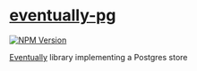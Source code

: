 # [eventually-pg](https://rotorsoft.github.io/eventually-monorepo/modules/eventually_pg.html)

[![NPM Version](https://img.shields.io/npm/v/@rotorsoft/eventually-pg.svg)](https://www.npmjs.com/package/@rotorsoft/eventually-pg)

[Eventually](../../README.md) library implementing a Postgres store
